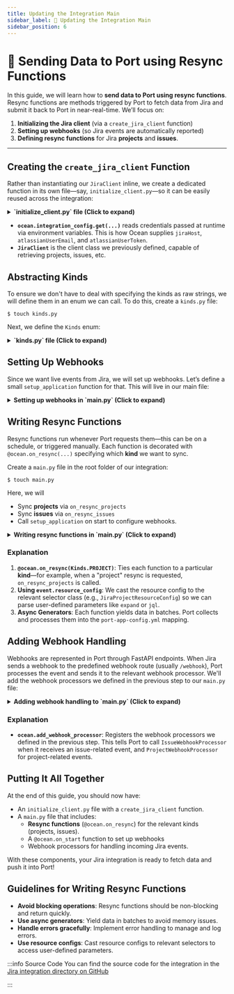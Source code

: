 ```yaml
---
title: Updating the Integration Main
sidebar_label: 📡 Updating the Integration Main
sidebar_position: 6
---
```

# 📡 Sending Data to Port using Resync Functions

In this guide, we will learn how to **send data to Port using resync functions**. Resync functions are methods triggered by Port to fetch data from Jira and submit it back to Port in near-real-time. We’ll focus on:

1. **Initializing the Jira client** (via a `create_jira_client` function)
2. **Setting up webhooks** (so Jira events are automatically reported)
3. **Defining resync functions** for Jira **projects** and **issues**.

---

## Creating the `create_jira_client` Function

Rather than instantiating our `JiraClient` inline, we create a dedicated function in its own file—say, `initialize_client.py`—so it can be easily reused across the integration:

<details>

<summary><b>`initialize_client.py` file (Click to expand)</b></summary>

```python showLineNumbers
from port_ocean.context.ocean import ocean
from jira.jira_client import JiraClient  # or wherever JiraClient is defined

def create_jira_client() -> JiraClient:
    return JiraClient(
        jira_url=ocean.integration_config.get("jiraHost"),
        jira_email=ocean.integration_config.get("atlassianUserEmail"),
        jira_token=ocean.integration_config.get("atlassianUserToken"),
    )

```

</details>

- **`ocean.integration_config.get(...)`** reads credentials passed at runtime via environment variables. This is how Ocean supplies `jiraHost`, `atlassianUserEmail`, and `atlassianUserToken`.
- **`JiraClient`** is the client class we previously defined, capable of retrieving projects, issues, etc.

## Abstracting Kinds

To ensure we don't have to deal with specifying the kinds as raw strings, we will define them in an enum we can call. To do this, create a `kinds.py` file:

```console
$ touch kinds.py
```

Next, we define the `Kinds` enum:


<details>

<summary><b>`kinds.py` file (Click to expand)</b></summary>

```python showLineNumbers
from enum import StrEnum


class Kinds(StrEnum):
    PROJECT = "project"
    ISSUE = "issue"
```

</details>

## Setting Up Webhooks

Since we want live events from Jira, we will set up webhooks. Let’s define a small `setup_application` function for that. This will live in our main file:


<details>

<summary><b>Setting up webhooks in `main.py` (Click to expand)</b></summary>

```python showLineNumbers
from initialize_client import create_jira_client
from port_ocean.context.ocean import ocean
from loguru import logger

async def setup_application() -> None:
    base_url = ocean.app.base_url
    if not base_url:
        return

    client = create_jira_client()
    await client.create_webhooks(base_url)
```

</details>

## Writing Resync Functions

Resync functions run whenever Port requests them—this can be on a schedule, or triggered manually. Each function is decorated with `@ocean.on_resync(...)` specifying which **kind** we want to sync.

Create a `main.py` file in the root folder of our integration:

```console
$ touch main.py
```

Here, we will

- Sync **projects** via `on_resync_projects`
- Sync **issues** via `on_resync_issues`
- Call `setup_application` on start to configure webhooks.


<details>

<summary><b>Writing resync functions in `main.py` (Click to expand)</b></summary>

```python showLineNumbers
import typing
from typing import cast

from loguru import logger
from port_ocean.context.event import event
from port_ocean.context.ocean import ocean
from port_ocean.core.ocean_types import ASYNC_GENERATOR_RESYNC_TYPE

from kinds import Kinds  # your local definition: e.g., Kinds.PROJECT, Kinds.ISSUE
from initialize_client import create_jira_client

# Import the typed resource configs, e.g., JiraProjectResourceConfig, JiraIssueConfig
from jira.overrides import (
    JiraIssueConfig,
    JiraProjectResourceConfig,
)

async def setup_application() -> None:
    base_url = ocean.app.base_url
    if not base_url:
        return

    client = create_jira_client()
    # create_webhooks helps subscribe to real-time Jira updates
    await client.create_webhooks(base_url)

@ocean.on_resync(Kinds.PROJECT)
async def on_resync_projects(kind: str) -> ASYNC_GENERATOR_RESYNC_TYPE:
    client = create_jira_client()

    # Retrieve the user’s config for the project kind.
    selector = cast(JiraProjectResourceConfig, event.resource_config).selector
    params = {"expand": selector.expand}

    async for projects in client.get_paginated_projects(params):
        logger.info(f"Received project batch with {len(projects)} projects")
        yield projects

@ocean.on_resync(Kinds.ISSUE)
async def on_resync_issues(kind: str) -> ASYNC_GENERATOR_RESYNC_TYPE:
    client = create_jira_client()

    params = {}
    config = typing.cast(JiraIssueConfig, event.resource_config)

    # If a JQL filter is provided, add it to the request
    if config.selector.jql:
        params["jql"] = config.selector.jql
        logger.info(f"Found JQL filter: {config.selector.jql}... Adding to request.")

    # If specific fields are requested, add them
    if config.selector.fields:
        params["fields"] = config.selector.fields

    async for issues in client.get_paginated_issues(params):
        logger.info(f"Received issue batch with {len(issues)} issues")
        yield issues

# Called once when the integration starts.
@ocean.on_start()
async def on_start() -> None:
    logger.info("Starting Port Ocean Jira integration")

    # If we’re only running once and exiting, no need for webhooks.
    if ocean.event_listener_type == "ONCE":
        logger.info("Skipping webhook creation because the event listener is ONCE")
        return

    await setup_application()

```

</details>

### Explanation

1. **`@ocean.on_resync(Kinds.PROJECT)`**: Ties each function to a particular **kind**—for example, when a "project" resync is requested, `on_resync_projects` is called.
2. **Using `event.resource_config`**: We cast the resource config to the relevant selector class (e.g., `JiraProjectResourceConfig`) so we can parse user-defined parameters like `expand` or `jql`.
3. **Async Generators**: Each function yields data in batches. Port collects and processes them into the `port-app-config.yml` mapping.


## Adding Webhook Handling
Webhooks are represented in Port through FastAPI endpoints. When Jira sends a webhook to the predefined webhook route (usually `/webhook`), Port processes the event and sends it to the relevant webhook processor. We'll add the webhook processors we defined in the previous step to our `main.py` file:

<details>

<summary><b>Adding webhook handling to `main.py` (Click to expand)</b></summary>

```python showLineNumbers
... # Existing imports
# highlight-start
from webhook_processors.issue_webhook_processor import IssueWebhookProcessor
from webhook_processors.project_webhook_processor import ProjectWebhookProcessor
from webhook_processors.user_webhook_processor import UserWebhookProcessor
# highlight-end

... # Existing code

# Called once when the integration starts.
@ocean.on_start()
async def on_start() -> None:
    logger.info("Starting Port Ocean Jira integration")

    if ocean.event_listener_type == "ONCE":
        logger.info("Skipping webhook creation because the event listener is ONCE")
        return

    await setup_application()


ocean.add_webhook_processor("/webhook", IssueWebhookProcessor)
ocean.add_webhook_processor("/webhook", ProjectWebhookProcessor)
ocean.add_webhook_processor("/webhook", UserWebhookProcessor)

```

</details>

### Explanation

- **`ocean.add_webhook_processor`**: Registers the webhook processors we defined in the previous step. This tells Port to call `IssueWebhookProcessor` when it receives an issue-related event, and `ProjectWebhookProcessor` for project-related events.


## Putting It All Together

At the end of this guide, you should now have:

- An `initialize_client.py` file with a `create_jira_client` function.
- A `main.py` file that includes:
  - **Resync functions** (`@ocean.on_resync`) for the relevant kinds (projects, issues).
  - A `@ocean.on_start` function to set up webhooks
  - Webhook processors for handling incoming Jira events.

With these components, your Jira integration is ready to fetch data and push it into Port!

## Guidelines for Writing Resync Functions

- **Avoid blocking operations**: Resync functions should be non-blocking and return quickly.
- **Use async generators**: Yield data in batches to avoid memory issues.
- **Handle errors gracefully**: Implement error handling to manage and log errors.
- **Use resource configs**: Cast resource configs to relevant selectors to access user-defined parameters.

:::info Source Code
You can find the source code for the integration in the [Jira integration directory on GitHub](https://github.com/port-labs/ocean/tree/main/integrations/jira)

:::

